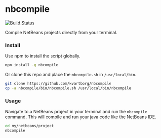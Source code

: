 # nbcompile
[![Build Status](https://travis-ci.org/kvartborg/nbcompile.svg?branch=master)](https://travis-ci.org/kvartborg/nbcompile)

Compile NetBeans projects directly from your terminal.

### Install
Use npm to install the script globally.
```sh
npm install -g nbcompile
```
Or clone this repo and place the `nbcompile.sh` in `/usr/local/bin`.
```sh
git clone https://github.com/kvartborg/nbcompile
cp -a nbcompile/bin/nbcompile.sh /usr/local/bin/nbcompile
```

### Usage
Navigate to a NetBeans project in your terminal and run the `nbcompile` command.
This will compile and run your java code like the NetBeans IDE.
```sh
cd my/netbeans/project
nbcompile
```
